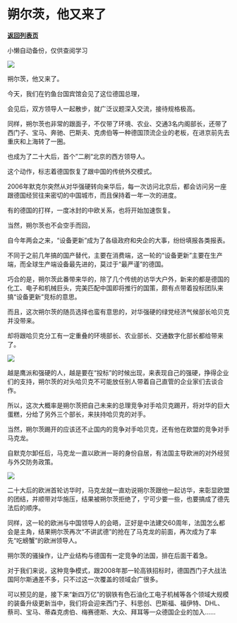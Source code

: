 # 朔尔茨，他又来了

[**返回列表页**](/gzh/政事堂2019)

小懒自动备份，仅供查阅学习

![](https://mmbiz.qpic.cn/mmbiz_png/rxhS23yu8cMELicP0LGap3FVtnROt7KrcYwBkkLf6k5ttFrhd8VsvEgtmicqQLA4gQ6Om0H6UN6DIdgyycTocuibg/640?wx_fmt=png&from;=appmsg)

朔尔茨，他又来了。  

今天，我们在钓鱼台国宾馆会见了这位德国总理，  

会见后，双方领导人一起散步，就广泛议题深入交流，接待规格极高。

同样，朔尔茨也非常的跟面子，不仅带了环境、农业、交通3名内阁部长，还带了西门子、宝马、奔驰、巴斯夫、克虏伯等一种德国顶流企业的老板，在进京前先去重庆和上海转了一圈。  

也成为了二十大后，首个”二刷“北京的西方领导人。  

这个动作，标志着德国恢复了跟中国的传统外交模式。

2006年默克尔突然从对华强硬转向亲华后，每一次访问北京后，都会访问另一座跟德国经贸往来密切的中国城市，而且保持着一年一次的进度。

有的德国的打样，一度冰封的中欧关系，也将开始加速恢复。

当然，朔尔茨也不会空手而回，

自今年两会之来，“设备更新”成为了各级政府和央企的大事，纷纷填报各类报表。

不同于之前几年搞的国产替代，主要在消费端，这一轮的“设备更新”主要在生产端，而全球生产端设备最先进的，莫过于“最严谨”的德国。

巧合的是，朔尔茨此番带来华的，除了几个传统的访华大户外，新来的都是德国的化工、电子和机械巨头，完美匹配中国即将推行的国策，颇有点带着投标团队来搞“设备更新”竞标的意思。

而且，这次朔尔茨的随员选择也蛮有意思的，对华强硬的绿党经济气候部长哈贝克并没带来。

却将跟哈贝克分工有一定重叠的环境部长、农业部长、交通数字化部长都给带来了。

![](https://mmbiz.qpic.cn/mmbiz_jpg/rxhS23yu8cMELicP0LGap3FVtnROt7KrcZAb05SibU0iab82xhtwJj4oVtDQhbvnJcfpVtjNiaFjJe2CZSnyDMFENQ/640?wx_fmt=jpeg&from;=appmsg)

越是鹰派和强硬的人，越是要在“投标”的时候出现，来表现自己的强硬，挣得企业们的支持，朔尔茨的对头哈贝克不可能放任别人带着自己直管的企业家们去谈合作。  

所以，这次大概率是朔尔茨把自己未来的总理竞争对手哈贝克踢开，将对华的巨大蛋糕，分给了另外三个部长，来扶持哈贝克的对手。

当然，朔尔茨踢开的应该还不止国内的竞争对手哈贝克，还有他在欧盟的竞争对手马克龙。

自默克尔卸任后，马克龙一直以欧洲一哥的身份自居，有法国主导欧洲的对外经贸与外交防务政策。

![](https://mmbiz.qpic.cn/mmbiz_jpg/rxhS23yu8cMELicP0LGap3FVtnROt7KrckIL75ia23MKzeNbzUpwmsBa6X9v0hiaUiaGDgDcadx47AX4rmWuPVzjjw/640?wx_fmt=jpeg&from;=appmsg)

二十大后的欧洲首轮访华时，马克龙就一直劝说朔尔茨跟他一起访华，来彰显欧盟的团结，并顺带对华施压，结果被朔尔茨拒绝了，宁可少要一些，也要搞成了德先法后的顺序。  

同样，这一轮的欧洲与中国领导人的会晤，正好是中法建交60周年，法国怎么都会是主角，结果朔尔茨再次“不讲武德”的抢在了马克龙的前面，再次成为了率先“吃螃蟹”的欧洲领导人。

朔尔茨的骚操作，让产业结构与德国有一定竞争的法国，排在后面干着急。

对于我们来说，这种竞争模式，跟2008年那一轮高铁招标时，德国西门子大战法国阿尔斯通差不多，只不过这一次覆盖的领域会广很多。

可以预见的是，接下来“新四万亿”的钢铁有色石油化工电子机械等各个领域大规模的装备升级更新当中，我们将会迎来西门子、科思创、巴斯福、福伊特、DHL、蔡司、宝马、蒂森克虏伯、梅赛德斯、大众、拜耳等一众德国企业的加入......

